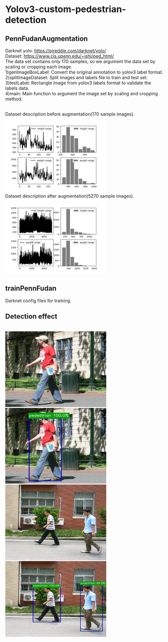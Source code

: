 # Yolov3-custom-pedestrian-detection

## PennFudanAugmentation
Darknet yolo: https://pjreddie.com/darknet/yolo/
<br/>
Dataset: https://www.cis.upenn.edu/~jshi/ped_html/ 
<br/>
The data set contains only 170 samples, so we argument the data set 
by scaling or cropping each image.
<br/>
1)genImageBoxLabel: Convert the original annotation to yolov3 label format.
<br/>
2)splitImageDataset: Split images and labels file to train and test set.
<br/>
3)testLabel: Rectangle image from yolov3 labels format to validate the labels data.
<br/>
4)main: Main function to argument the image set by scaling and cropping method.

<br/>
Dataset description before augmentation(170 sample images).
<br/>
<img src="res/dataset.png" width="320" height="240">
<br/>
Dataset description after augmentation(5270 sample images).
<br/>
<img src="res/datasetAug.png" width="320" height="240">

## trainPennFudan
Darknet config files for training.

## Detection effect 
<br/>
<img src="res/pd.png" width="320" height="240">
<img src="res/pd_detect.png" width="320" height="240">
<img src="res/pd2.png" width="320" height="240">
<img src="res/pd2_detect.png" width="320" height="240">
